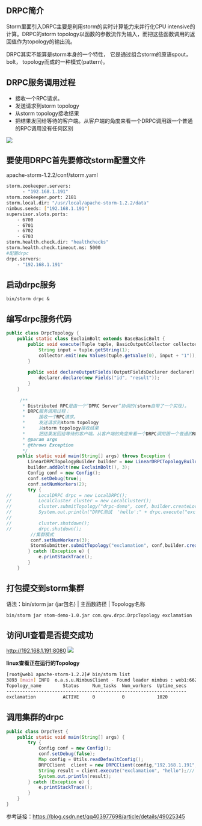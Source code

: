## DRPC简介
Storm里面引入DRPC主要是利用storm的实时计算能力来并行化CPU intensive的计算。DRPC的storm topology以函数的参数流作为输入，而把这些函数调用的返回值作为topology的输出流。

DRPC其实不能算是storm本身的一个特性， 它是通过组合storm的原语spout，bolt， topology而成的一种模式(pattern)。

## DRPC服务调用过程
 - 接收一个RPC请求。
 - 发送请求到storm topology
 - 从storm topology接收结果
 - 把结果发回给等待的客户端。从客户端的角度来看一个DRPC调用跟一个普通的RPC调用没有任何区别

<img src="_media/storm6.png">

## 要使用DRPC首先要修改storm配置文件

apache-storm-1.2.2/conf/storm.yaml
```bash
storm.zookeeper.servers:
      - "192.168.1.191"
storm.zookeeper.port: 2181
storm.local.dir: "/usr/local/apache-storm-1.2.2/data"
nimbus.seeds: ["192.168.1.191"]
supervisor.slots.ports:
    - 6700
    - 6701
    - 6702
    - 6703
storm.health.check.dir: "healthchecks"
storm.health.check.timeout.ms: 5000
#配置drpc
drpc.servers:
    - "192.168.1.191"
```
## 启动drpc服务
```
bin/storm drpc &
```
## 编写drpc服务代码

```java
public class DrpcTopology {
	public static class ExclaimBolt extends BaseBasicBolt {
	    public void execute(Tuple tuple, BasicOutputCollector collector) {
	        String input = tuple.getString(1);
	        collector.emit(new Values(tuple.getValue(0), input + "1"));
	    }
	 
	    public void declareOutputFields(OutputFieldsDeclarer declarer) {
	        declarer.declare(new Fields("id", "result"));
	    }
	}
	
	 /**
	  * Distributed RPC是由一个”DPRC Server”协调的(storm自带了一个实现)。
	  * DRPC服务调用过程：
	  *  	接收一个RPC请求。
	  *  	发送请求到storm topology 
	  *  	从storm topology接收结果
	  *  	把结果发回给等待的客户端。从客户端的角度来看一个DRPC调用跟一个普通的RPC调用没有任何区别
	  * @param args
	  * @throws Exception
	  */
	public static void main(String[] args) throws Exception {
		LinearDRPCTopologyBuilder builder = new LinearDRPCTopologyBuilder("exclamation");
	    builder.addBolt(new ExclaimBolt(), 3);	    
	    Config conf = new Config();
	    conf.setDebug(true);
	    conf.setNumWorkers(2);
		try {
//			LocalDRPC drpc = new LocalDRPC();
//			LocalCluster cluster = new LocalCluster();
//			cluster.submitTopology("drpc-demo", conf, builder.createLocalTopology(drpc)); 
//		    System.out.println("DRPC测试  'hello':" + drpc.execute("exclamation", "hello"));
//		    
//		    cluster.shutdown();
//		    drpc.shutdown();
		 //集群模式
		 conf.setNumWorkers(3);
		 StormSubmitter.submitTopology("exclamation", conf,builder.createRemoteTopology());
		} catch (Exception e) {
			e.printStackTrace();
		}
	}
```
## 打包提交到storm集群
语法：bin/storm jar  (jar包名) | 主函数路径 | Topology名称
```
bin/storm jar stom-demo-1.0.jar com.qxw.drpc.DrpcTopology exclamation
```

## 访问UI查看是否提交成功
http://192.168.1.191:8080
<img src="_media/storm7.png">

**linux查看正在运行的Topology**
```bash
[root@web1 apache-storm-1.2.2]# bin/storm list
3893 [main] INFO  o.a.s.u.NimbusClient - Found leader nimbus : web1:6627
Topology_name        Status     Num_tasks  Num_workers  Uptime_secs
-------------------------------------------------------------------
exclamation          ACTIVE     0          0            1020   
```
## 调用集群的drpc
```java
public class DrpcTest {
	public static void main(String[] args) {
		try {
			Config conf = new Config();
	        conf.setDebug(false);
	        Map config = Utils.readDefaultConfig();
			DRPCClient	client = new DRPCClient(config,"192.168.1.191", 3772); //drpc服务
			String result = client.execute("exclamation", "hello");/// 调用drpcTest函数，传递参数为hello
			System.out.println(result);
		} catch (Exception e) {
			e.printStackTrace();
		}
	}
}
```


参考链接：https://blog.csdn.net/qq403977698/article/details/49025345